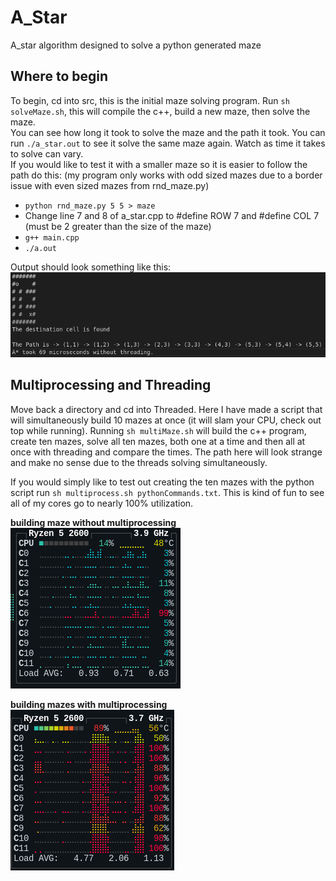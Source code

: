 # A_Star
A_star algorithm designed to solve a python generated maze

## Where to begin
To begin, cd into src, this is the initial maze solving program. Run `sh solveMaze.sh`, this will compile the c++, build a new maze, then solve the maze.  
You can see how long it took to solve the maze and the path it took. You can run `./a_star.out` to see it solve the same maze again. Watch as time it takes to solve can vary.  
If you would like to test it with a smaller maze so it is easier to follow the path do this: (my program only works with odd sized mazes due to a border issue with even sized mazes from rnd_maze.py)  

 - `python rnd_maze.py 5 5 > maze`  
 - Change line 7 and 8 of a_star.cpp to #define ROW 7 and #define COL 7 (must be 2 greater than the size of the maze)  
 - `g++ main.cpp`
 - `./a.out`

Output should look something like this:  
![output](.images/output.png)  



## Multiprocessing and Threading
Move back a directory and cd into Threaded. Here I have made a script that will simultaneously build 10 mazes at once (it will slam your CPU, check out top while running).  Running `sh multiMaze.sh` will build the c++ program, create ten mazes, solve all ten mazes, both one at a time and then all at once with threading and compare the times. The path here will look strange and make no sense due to the threads solving simultaneously.  

If you would simply like to test out creating the ten mazes with the python script run `sh multiprocess.sh pythonCommands.txt`. This is kind of fun to see all of my cores go to nearly 100% utilization.  

**building maze without multiprocessing**  
![no multiprocessing](.images/no_multi.png)  

**building mazes with multiprocessing**  
![with multiprocessing](.images/multi.png)  
